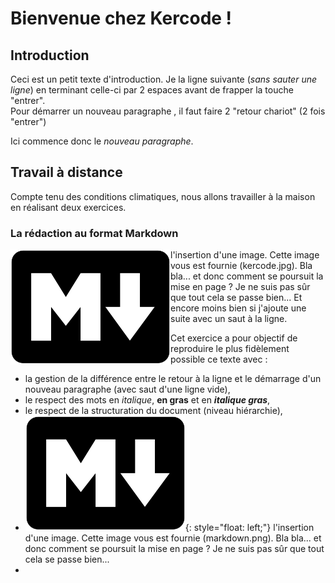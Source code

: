 # Bienvenue chez Kercode !
## Introduction
Ceci est un petit texte d'introduction. Je la ligne suivante (*sans sauter une ligne*) en terminant celle-ci par 2 espaces avant de frapper la touche "entrer".  
Pour démarrer un nouveau paragraphe , il faut faire 2 "retour chariot" (2 fois "entrer")

Ici commence donc le *nouveau paragraphe*. 
## Travail à distance
Compte tenu des conditions climatiques, nous allons travailler à la maison en réalisant deux exercices.
### La rédaction au format Markdown
<img align="left" src="images/markdown.png">l'insertion d'une image. Cette image vous est fournie (kercode.jpg). Bla bla... et donc comment se poursuit la mise en page ? Je ne suis pas sûr que tout cela se passe bien...
Et encore moins bien si j'ajoute une suite avec un saut à la ligne.

Cet exercice a pour objectif de reproduire le plus fidèlement possible ce texte avec :
- la gestion de la différence entre le retour à la ligne et le démarrage d'un nouveau paragraphe (avec saut d'une ligne vide),
- le respect des mots en *italique*, **en gras** et en ***italique gras***,
- le respect de la structuration du document (niveau hiérarchie),
- ![Texte alternatif](./images/markdown.png "Logo Markdown"){: style="float: left;"} l'insertion d'une image. Cette image vous est fournie (markdown.png). Bla bla... et donc comment se poursuit la mise en page ? Je ne suis pas sûr que tout cela se passe bien...
- 
